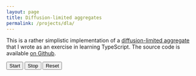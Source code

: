 ```yaml
---
layout: page
title: Diffusion-limited aggregates
permalink: /projects/dla/
---
```


This is a rather simplistic implementation of a [diffusion-limited aggregate](https://en.wikipedia.org/wiki/Diffusion-limited_aggregation) that I wrote as an exercise in learning TypeScript. The source code is available [on Github](https://github.com/mdeutsch/dla-typescript).

<div class="dla-component">
  <div class="dla-controls">
    <button class="dla-start-button">Start</button>
    <button class="dla-stop-button">Stop</button>
    <button class="dla-reset-button">Reset</button>
  </div>
  <div class="dla-canvas"><canvas></canvas></div>
  <div class="dla-summary"></div>
</div>
<script type="text/javascript" src="/assets/js/dla.js"></script>
